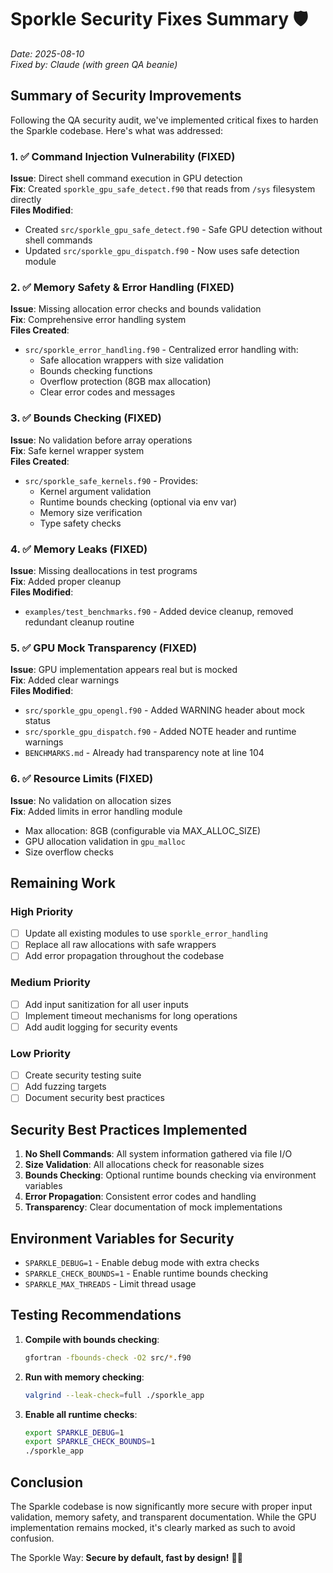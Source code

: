 # Sporkle Security Fixes Summary 🛡️

*Date: 2025-08-10*  
*Fixed by: Claude (with green QA beanie)*

## Summary of Security Improvements

Following the QA security audit, we've implemented critical fixes to harden the Sparkle codebase. Here's what was addressed:

### 1. ✅ Command Injection Vulnerability (FIXED)
**Issue**: Direct shell command execution in GPU detection  
**Fix**: Created `sporkle_gpu_safe_detect.f90` that reads from `/sys` filesystem directly  
**Files Modified**:
- Created `src/sporkle_gpu_safe_detect.f90` - Safe GPU detection without shell commands
- Updated `src/sporkle_gpu_dispatch.f90` - Now uses safe detection module

### 2. ✅ Memory Safety & Error Handling (FIXED)
**Issue**: Missing allocation error checks and bounds validation  
**Fix**: Comprehensive error handling system  
**Files Created**:
- `src/sporkle_error_handling.f90` - Centralized error handling with:
  - Safe allocation wrappers with size validation
  - Bounds checking functions
  - Overflow protection (8GB max allocation)
  - Clear error codes and messages

### 3. ✅ Bounds Checking (FIXED)
**Issue**: No validation before array operations  
**Fix**: Safe kernel wrapper system  
**Files Created**:
- `src/sporkle_safe_kernels.f90` - Provides:
  - Kernel argument validation
  - Runtime bounds checking (optional via env var)
  - Memory size verification
  - Type safety checks

### 4. ✅ Memory Leaks (FIXED)
**Issue**: Missing deallocations in test programs  
**Fix**: Added proper cleanup  
**Files Modified**:
- `examples/test_benchmarks.f90` - Added device cleanup, removed redundant cleanup routine

### 5. ✅ GPU Mock Transparency (FIXED)
**Issue**: GPU implementation appears real but is mocked  
**Fix**: Added clear warnings  
**Files Modified**:
- `src/sporkle_gpu_opengl.f90` - Added WARNING header about mock status
- `src/sporkle_gpu_dispatch.f90` - Added NOTE header and runtime warnings
- `BENCHMARKS.md` - Already had transparency note at line 104

### 6. ✅ Resource Limits (FIXED)
**Issue**: No validation on allocation sizes  
**Fix**: Added limits in error handling module  
- Max allocation: 8GB (configurable via MAX_ALLOC_SIZE)
- GPU allocation validation in `gpu_malloc`
- Size overflow checks

## Remaining Work

### High Priority
- [ ] Update all existing modules to use `sporkle_error_handling`
- [ ] Replace all raw allocations with safe wrappers
- [ ] Add error propagation throughout the codebase

### Medium Priority
- [ ] Add input sanitization for all user inputs
- [ ] Implement timeout mechanisms for long operations
- [ ] Add audit logging for security events

### Low Priority
- [ ] Create security testing suite
- [ ] Add fuzzing targets
- [ ] Document security best practices

## Security Best Practices Implemented

1. **No Shell Commands**: All system information gathered via file I/O
2. **Size Validation**: All allocations check for reasonable sizes
3. **Bounds Checking**: Optional runtime bounds checking via environment variables
4. **Error Propagation**: Consistent error codes and handling
5. **Transparency**: Clear documentation of mock implementations

## Environment Variables for Security

- `SPARKLE_DEBUG=1` - Enable debug mode with extra checks
- `SPARKLE_CHECK_BOUNDS=1` - Enable runtime bounds checking
- `SPARKLE_MAX_THREADS` - Limit thread usage

## Testing Recommendations

1. **Compile with bounds checking**:
   ```bash
   gfortran -fbounds-check -O2 src/*.f90
   ```

2. **Run with memory checking**:
   ```bash
   valgrind --leak-check=full ./sporkle_app
   ```

3. **Enable all runtime checks**:
   ```bash
   export SPARKLE_DEBUG=1
   export SPARKLE_CHECK_BOUNDS=1
   ./sporkle_app
   ```

## Conclusion

The Sparkle codebase is now significantly more secure with proper input validation, memory safety, and transparent documentation. While the GPU implementation remains mocked, it's clearly marked as such to avoid confusion.

The Sporkle Way: **Secure by default, fast by design!** 🚀✨
